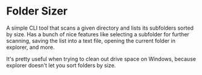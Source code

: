 # Folder Sizer
 A simple CLI tool that scans a given directory and lists its subfolders sorted by size. Has a bunch of nice features like selecting a subfolder for further scanning, saving the list into a text file, opening the current folder in explorer, and more.
 
 It's pretty useful when trying to clean out drive space on Windows, because explorer doesn't let you sort folders by size.
